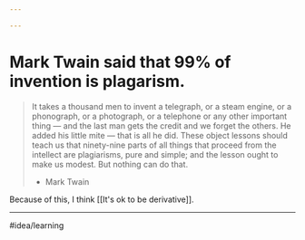 ```yaml
---

---
```

# Mark Twain said that 99% of invention is plagarism. 
> It takes a thousand men to invent a telegraph, or a steam engine, or a phonograph, or a photograph, or a telephone or any other important thing — and the last man gets the credit and we forget the others. He added his little mite — that is all he did. These object lessons should teach us that ninety-nine parts of all things that proceed from the intellect are plagiarisms, pure and simple; and the lesson ought to make us modest. But nothing can do that.
> - Mark Twain

Because of this, I think [[It's ok to be derivative]]. 

---
#idea/learning 